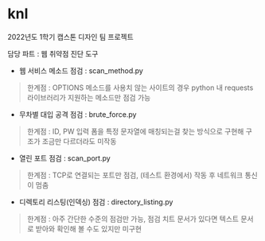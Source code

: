# knl

2022년도 1학기 캡스톤 디자인 팀 프로젝트

담당 파트 : 웹 취약점 진단 도구

- 웹 서비스 메소드 점검 : scan_method.py
> 한계점 : OPTIONS 메소드를 사용치 않는 사이트의 경우 python 내 requests 라이브러리가 지원하는 메소드만 점검 가능

- 무차별 대입 공격 점검 : brute_force.py
> 한계점 : ID, PW 입력 폼을 특정 문자열에 매칭되는걸 찾는 방식으로 구현해 구조가 조금만 다르더라도 미작동

- 열린 포트 점검 : scan_port.py
> 한계점 : TCP로 연결되는 포트만 점검, (테스트 환경에서) 작동 후 네트워크 통신이 멈춤

- 디렉토리 리스팅(인덱싱) 점검 : directory_listing.py
> 한계점 : 아주 간단한 수준의 점검만 가능, 점검 치트 문서가 있다면 텍스트 문서로 받아와 확인해 볼 수도 있지만 미구현